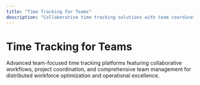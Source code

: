 ```yaml
---
title: "Time Tracking for Teams"
description: "Collaborative time tracking solutions with team coordination, project management, and comprehensive workforce oversight capabilities"
---
```


# Time Tracking for Teams

Advanced team-focused time tracking platforms featuring collaborative workflows, project coordination, and comprehensive team management for distributed workforce optimization and operational excellence.